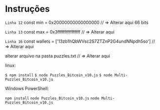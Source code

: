 # Instruções

`Linha 12`
const min = 0x20000000000000000  // => Alterar aqui 66 bits

`Linha 13`
const max = 0x3ffffffffffffffff  // => Alterar aqui

`Linha 16`
const wallets = ['13zb1hQbWVsc2S7ZTZnP2G4undNNpdh5so'] // => Alterar aqui

alterar arquivo na pasta puzzles.txt // => Alterar aqui

linux:

`$ npm install`
`$ node Puzzles_Bitcoin_v10.js`
`$ node Multi-Puzzles_Bitcoin_v10.js`

Windows PowerShell: 

`npm install`
`node Puzzles_Bitcoin_v10.js`
`node Multi-Puzzles_Bitcoin_v10.js`
